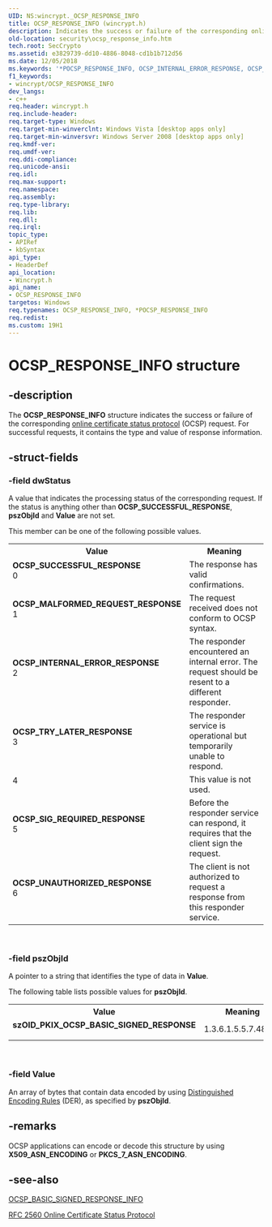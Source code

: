 ```yaml
---
UID: NS:wincrypt._OCSP_RESPONSE_INFO
title: OCSP_RESPONSE_INFO (wincrypt.h)
description: Indicates the success or failure of the corresponding online certificate status protocol (OCSP) request. For successful requests, it contains the type and value of response information.
old-location: security\ocsp_response_info.htm
tech.root: SecCrypto
ms.assetid: e3829739-dd10-4886-8048-cd1b1b712d56
ms.date: 12/05/2018
ms.keywords: '*POCSP_RESPONSE_INFO, OCSP_INTERNAL_ERROR_RESPONSE, OCSP_MALFORMED_REQUEST_RESPONSE, OCSP_RESPONSE_INFO, OCSP_RESPONSE_INFO structure [Security], OCSP_SIG_REQUIRED_RESPONSE, OCSP_SUCCESSFUL_RESPONSE, OCSP_TRY_LATER_RESPONSE, OCSP_UNAUTHORIZED_RESPONSE, POCSP_RESPONSE_INFO, POCSP_RESPONSE_INFO structure pointer [Security], security.ocsp_response_info, szOID_PKIX_OCSP_BASIC_SIGNED_RESPONSE, wincrypt/OCSP_RESPONSE_INFO, wincrypt/POCSP_RESPONSE_INFO'
f1_keywords:
- wincrypt/OCSP_RESPONSE_INFO
dev_langs:
- c++
req.header: wincrypt.h
req.include-header: 
req.target-type: Windows
req.target-min-winverclnt: Windows Vista [desktop apps only]
req.target-min-winversvr: Windows Server 2008 [desktop apps only]
req.kmdf-ver: 
req.umdf-ver: 
req.ddi-compliance: 
req.unicode-ansi: 
req.idl: 
req.max-support: 
req.namespace: 
req.assembly: 
req.type-library: 
req.lib: 
req.dll: 
req.irql: 
topic_type:
- APIRef
- kbSyntax
api_type:
- HeaderDef
api_location:
- Wincrypt.h
api_name:
- OCSP_RESPONSE_INFO
targetos: Windows
req.typenames: OCSP_RESPONSE_INFO, *POCSP_RESPONSE_INFO
req.redist: 
ms.custom: 19H1
---
```


# OCSP_RESPONSE_INFO structure


## -description


The <b>OCSP_RESPONSE_INFO</b> structure indicates the success or failure of the corresponding <a href="https://docs.microsoft.com/windows/desktop/SecGloss/o-gly">online certificate status protocol</a> (OCSP) request. For successful requests, it contains the type and value of response information.


## -struct-fields




### -field dwStatus

A value that indicates the processing status of the corresponding request. If the status is anything other than <b>OCSP_SUCCESSFUL_RESPONSE</b>, <b>pszObjId</b> and <b>Value</b> are not set.


This member can be one of the following possible values.



<table>
<tr>
<th>Value</th>
<th>Meaning</th>
</tr>
<tr>
<td width="40%"><a id="OCSP_SUCCESSFUL_RESPONSE"></a><a id="ocsp_successful_response"></a><dl>
<dt><b>OCSP_SUCCESSFUL_RESPONSE</b></dt>
<dt>0</dt>
</dl>
</td>
<td width="60%">
The response has valid confirmations.

</td>
</tr>
<tr>
<td width="40%"><a id="OCSP_MALFORMED_REQUEST_RESPONSE"></a><a id="ocsp_malformed_request_response"></a><dl>
<dt><b>OCSP_MALFORMED_REQUEST_RESPONSE</b></dt>
<dt>1</dt>
</dl>
</td>
<td width="60%">
The request received does not conform to OCSP syntax.

</td>
</tr>
<tr>
<td width="40%"><a id="OCSP_INTERNAL_ERROR_RESPONSE"></a><a id="ocsp_internal_error_response"></a><dl>
<dt><b>OCSP_INTERNAL_ERROR_RESPONSE</b></dt>
<dt>2</dt>
</dl>
</td>
<td width="60%">
The responder encountered an internal error. The request should be resent to a different responder.

</td>
</tr>
<tr>
<td width="40%"><a id="OCSP_TRY_LATER_RESPONSE"></a><a id="ocsp_try_later_response"></a><dl>
<dt><b>OCSP_TRY_LATER_RESPONSE</b></dt>
<dt>3</dt>
</dl>
</td>
<td width="60%">
The responder service is operational but temporarily unable to respond.

</td>
</tr>
<tr>
<td width="40%"><a id=""></a><dl>
<dt><b></b></dt>
<dt>4</dt>
</dl>
</td>
<td width="60%">
This value is not used.

</td>
</tr>
<tr>
<td width="40%"><a id="OCSP_SIG_REQUIRED_RESPONSE"></a><a id="ocsp_sig_required_response"></a><dl>
<dt><b>OCSP_SIG_REQUIRED_RESPONSE</b></dt>
<dt>5</dt>
</dl>
</td>
<td width="60%">
Before the responder service can respond, it requires that the client sign the request.

</td>
</tr>
<tr>
<td width="40%"><a id="OCSP_UNAUTHORIZED_RESPONSE"></a><a id="ocsp_unauthorized_response"></a><dl>
<dt><b>OCSP_UNAUTHORIZED_RESPONSE</b></dt>
<dt>6</dt>
</dl>
</td>
<td width="60%">
The client is not authorized to request a response from this responder service.

</td>
</tr>
</table>
 


### -field pszObjId

A pointer to a string that identifies the type of data in <b>Value</b>.


The following table lists possible values for <b>pszObjId</b>.



<table>
<tr>
<th>Value</th>
<th>Meaning</th>
</tr>
<tr>
<td width="40%"><a id="szOID_PKIX_OCSP_BASIC_SIGNED_RESPONSE"></a><a id="szoid_pkix_ocsp_basic_signed_response"></a><a id="SZOID_PKIX_OCSP_BASIC_SIGNED_RESPONSE"></a><dl>
<dt><b>szOID_PKIX_OCSP_BASIC_SIGNED_RESPONSE</b></dt>
</dl>
</td>
<td width="60%">
1.3.6.1.5.5.7.48.1.1

</td>
</tr>
</table>
 


### -field Value

An array of bytes that contain data encoded by using <a href="https://docs.microsoft.com/windows/desktop/SecGloss/d-gly">Distinguished Encoding Rules</a> (DER), as specified by <b>pszObjId</b>.


## -remarks



OCSP applications can encode or decode this structure by using <b>X509_ASN_ENCODING</b> or <b>PKCS_7_ASN_ENCODING</b>.




## -see-also




<a href="https://docs.microsoft.com/windows/desktop/api/wincrypt/ns-wincrypt-ocsp_basic_signed_response_info">OCSP_BASIC_SIGNED_RESPONSE_INFO</a>



<a href="https://go.microsoft.com/fwlink/p/?linkid=91156">RFC 2560  Online Certificate Status Protocol</a>
 

 

